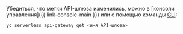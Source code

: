 Убедиться, что метки API-шлюза изменились, можно в [консоли управления]({{ link-console-main }}) или с помощью команды [CLI](../../cli/index.yaml):

```bash
yc serverless api-gateway get <имя_API-шлюза>
```